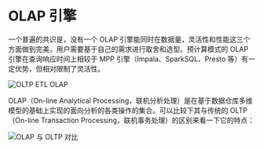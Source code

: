 # OLAP 引擎

一个普遍的共识是，没有一个 OLAP 引擎能同时在数据量，灵活性和性能这三个方面做到完美，用户需要基于自己的需求进行取舍和选型。预计算模式的 OLAP 引擎在查询响应时间上相较于 MPP 引擎（Impala、SparkSQL、Presto 等）有一定优势，但相对限制了灵活性。

![OLTP ETL OLAP](https://pic.imgdb.cn/item/6185f7a92ab3f51d9175a4cc.jpg)

OLAP（On-line Analytical Processing，联机分析处理）是在基于数据仓库多维模型的基础上实现的面向分析的各类操作的集合。可以比较下其与传统的 OLTP（On-line Transaction Processing，联机事务处理）的区别来看一下它的特点：

![OLAP 与 OLTP 对比](https://pic.imgdb.cn/item/6185f7fd2ab3f51d91761ae1.jpg)
